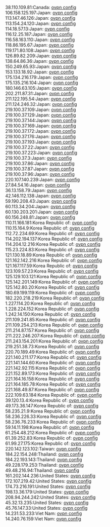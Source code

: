 38.110.109.81:Canada: [ovpn config](vpn/38_110_109_81.ovpn)  
106.158.125.197:Japan: [ovpn config](vpn/106_158_125_197.ovpn)  
113.147.46.126:Japan: [ovpn config](vpn/113_147_46_126.ovpn)  
113.154.24.120:Japan: [ovpn config](vpn/113_154_24_120.ovpn)  
114.18.57.13:Japan: [ovpn config](vpn/114_18_57_13.ovpn)  
116.12.25.187:Japan: [ovpn config](vpn/116_12_25_187.ovpn)  
116.58.163.110:Japan: [ovpn config](vpn/116_58_163_110.ovpn)  
118.86.195.67:Japan: [ovpn config](vpn/118_86_195_67.ovpn)  
119.171.80.108:Japan: [ovpn config](vpn/119_171_80_108.ovpn)  
126.89.82.209:Japan: [ovpn config](vpn/126_89_82_209.ovpn)  
138.64.86.36:Japan: [ovpn config](vpn/138_64_86_36.ovpn)  
150.249.65.93:Japan: [ovpn config](vpn/150_249_65_93.ovpn)  
153.133.18.92:Japan: [ovpn config](vpn/153_133_18_92.ovpn)  
175.134.216.179:Japan: [ovpn config](vpn/175_134_216_179.ovpn)  
175.135.216.104:Japan: [ovpn config](vpn/175_135_216_104.ovpn)  
180.146.63.105:Japan: [ovpn config](vpn/180_146_63_105.ovpn)  
202.211.87.31:Japan: [ovpn config](vpn/202_211_87_31.ovpn)  
211.122.195.54:Japan: [ovpn config](vpn/211_122_195_54.ovpn)  
211.124.246.32:Japan: [ovpn config](vpn/211_124_246_32.ovpn)  
219.100.37.109:Japan: [ovpn config](vpn/219_100_37_109.ovpn)  
219.100.37.129:Japan: [ovpn config](vpn/219_100_37_129.ovpn)  
219.100.37.144:Japan: [ovpn config](vpn/219_100_37_144.ovpn)  
219.100.37.169:Japan: [ovpn config](vpn/219_100_37_169.ovpn)  
219.100.37.172:Japan: [ovpn config](vpn/219_100_37_172.ovpn)  
219.100.37.176:Japan: [ovpn config](vpn/219_100_37_176.ovpn)  
219.100.37.193:Japan: [ovpn config](vpn/219_100_37_193.ovpn)  
219.100.37.22:Japan: [ovpn config](vpn/219_100_37_22.ovpn)  
219.100.37.223:Japan: [ovpn config](vpn/219_100_37_223.ovpn)  
219.100.37.3:Japan: [ovpn config](vpn/219_100_37_3.ovpn)  
219.100.37.86:Japan: [ovpn config](vpn/219_100_37_86.ovpn)  
219.100.37.87:Japan: [ovpn config](vpn/219_100_37_87.ovpn)  
219.100.37.96:Japan: [ovpn config](vpn/219_100_37_96.ovpn)  
220.107.140.239:Japan: [ovpn config](vpn/220_107_140_239.ovpn)  
27.84.54.16:Japan: [ovpn config](vpn/27_84_54_16.ovpn)  
36.13.158.79:Japan: [ovpn config](vpn/36_13_158_79.ovpn)  
42.146.112.138:Japan: [ovpn config](vpn/42_146_112_138.ovpn)  
59.190.208.43:Japan: [ovpn config](vpn/59_190_208_43.ovpn)  
60.113.34.204:Japan: [ovpn config](vpn/60_113_34_204.ovpn)  
60.130.203.201:Japan: [ovpn config](vpn/60_130_203_201.ovpn)  
60.156.248.81:Japan: [ovpn config](vpn/60_156_248_81.ovpn)  
110.11.166.181:Korea Republic of: [ovpn config](vpn/110_11_166_181.ovpn)  
110.15.164.9:Korea Republic of: [ovpn config](vpn/110_15_164_9.ovpn)  
112.72.234.69:Korea Republic of: [ovpn config](vpn/112_72_234_69.ovpn)  
114.202.194.137:Korea Republic of: [ovpn config](vpn/114_202_194_137.ovpn)  
114.204.12.216:Korea Republic of: [ovpn config](vpn/114_204_12_216.ovpn)  
115.23.224.83:Korea Republic of: [ovpn config](vpn/115_23_224_83.ovpn)  
121.130.18.89:Korea Republic of: [ovpn config](vpn/121_130_18_89.ovpn)  
121.162.142.216:Korea Republic of: [ovpn config](vpn/121_162_142_216.ovpn)  
121.167.117.59:Korea Republic of: [ovpn config](vpn/121_167_117_59.ovpn)  
123.109.57.23:Korea Republic of: [ovpn config](vpn/123_109_57_23.ovpn)  
125.129.103.121:Korea Republic of: [ovpn config](vpn/125_129_103_121.ovpn)  
125.142.201.149:Korea Republic of: [ovpn config](vpn/125_142_201_149.ovpn)  
125.142.80.20:Korea Republic of: [ovpn config](vpn/125_142_80_20.ovpn)  
180.69.199.119:Korea Republic of: [ovpn config](vpn/180_69_199_119.ovpn)  
182.220.218.219:Korea Republic of: [ovpn config](vpn/182_220_218_219.ovpn)  
1.227.114.20:Korea Republic of: [ovpn config](vpn/1_227_114_20.ovpn)  
1.228.224.152:Korea Republic of: [ovpn config](vpn/1_228_224_152.ovpn)  
1.242.14.150:Korea Republic of: [ovpn config](vpn/1_242_14_150.ovpn)  
211.109.241.85:Korea Republic of: [ovpn config](vpn/211_109_241_85.ovpn)  
211.109.254.213:Korea Republic of: [ovpn config](vpn/211_109_254_213.ovpn)  
211.214.87.157:Korea Republic of: [ovpn config](vpn/211_214_87_157.ovpn)  
211.222.246.207:Korea Republic of: [ovpn config](vpn/211_222_246_207.ovpn)  
211.243.154.201:Korea Republic of: [ovpn config](vpn/211_243_154_201.ovpn)  
219.251.38.73:Korea Republic of: [ovpn config](vpn/219_251_38_73.ovpn)  
220.70.189.49:Korea Republic of: [ovpn config](vpn/220_70_189_49.ovpn)  
221.140.211.177:Korea Republic of: [ovpn config](vpn/221_140_211_177.ovpn)  
221.141.144.60:Korea Republic of: [ovpn config](vpn/221_141_144_60.ovpn)  
221.142.92.115:Korea Republic of: [ovpn config](vpn/221_142_92_115.ovpn)  
221.152.89.173:Korea Republic of: [ovpn config](vpn/221_152_89_173.ovpn)  
221.164.16.158:Korea Republic of: [ovpn config](vpn/221_164_16_158.ovpn)  
221.164.185.78:Korea Republic of: [ovpn config](vpn/221_164_185_78.ovpn)  
221.168.49.87:Korea Republic of: [ovpn config](vpn/221_168_49_87.ovpn)  
222.109.63.184:Korea Republic of: [ovpn config](vpn/222_109_63_184.ovpn)  
39.120.13.4:Korea Republic of: [ovpn config](vpn/39_120_13_4.ovpn)  
49.173.36.147:Korea Republic of: [ovpn config](vpn/49_173_36_147.ovpn)  
58.235.21.9:Korea Republic of: [ovpn config](vpn/58_235_21_9.ovpn)  
58.236.226.33:Korea Republic of: [ovpn config](vpn/58_236_226_33.ovpn)  
58.236.76.233:Korea Republic of: [ovpn config](vpn/58_236_76_233.ovpn)  
59.14.11.198:Korea Republic of: [ovpn config](vpn/59_14_11_198.ovpn)  
61.254.48.212:Korea Republic of: [ovpn config](vpn/61_254_48_212.ovpn)  
61.39.252.83:Korea Republic of: [ovpn config](vpn/61_39_252_83.ovpn)  
61.99.27.175:Korea Republic of: [ovpn config](vpn/61_99_27_175.ovpn)  
220.142.123.102:Taiwan: [ovpn config](vpn/220_142_123_102.ovpn)  
184.22.154.248:Thailand: [ovpn config](vpn/184_22_154_248.ovpn)  
184.22.193.143:Thailand: [ovpn config](vpn/184_22_193_143.ovpn)  
49.228.179.253:Thailand: [ovpn config](vpn/49_228_179_253.ovpn)  
49.48.216.94:Thailand: [ovpn config](vpn/49_48_216_94.ovpn)  
161.202.144.236:United States: [ovpn config](vpn/161_202_144_236.ovpn)  
172.107.219.42:United States: [ovpn config](vpn/172_107_219_42.ovpn)  
174.73.216.191:United States: [ovpn config](vpn/174_73_216_191.ovpn)  
198.13.36.179:United States: [ovpn config](vpn/198_13_36_179.ovpn)  
208.94.244.242:United States: [ovpn config](vpn/208_94_244_242.ovpn)  
45.32.13.235:United States: [ovpn config](vpn/45_32_13_235.ovpn)  
45.76.147.33:United States: [ovpn config](vpn/45_76_147_33.ovpn)  
14.231.53.233:Viet Nam: [ovpn config](vpn/14_231_53_233.ovpn)  
14.240.76.159:Viet Nam: [ovpn config](vpn/14_240_76_159.ovpn)  
